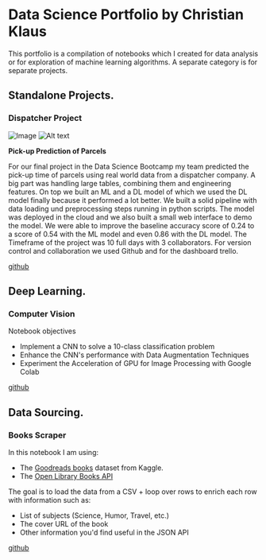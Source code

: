 # Data Science Portfolio by Christian Klaus

This portfolio is a compilation of notebooks which I created for data analysis or for exploration of machine learning algorithms. A separate category is for separate projects.

## Standalone Projects.

### Dispatcher Project 
![Image](https://github.com/christianklausML/parcel-pickup-prediction/blob/master/title.png)
![Alt text](https://github.com/christianklausML/parcel-pickup-prediction/blob/master/title.png?sanitize=true)

**Pick-up Prediction of Parcels**

For our final project in the Data Science Bootcamp my team predicted the pick-up time of parcels using real world data from a dispatcher company. A big part was handling large tables, combining them and engineering features. On top we built an ML and a DL model of which we used the DL model finally because it performed a lot better. We built a solid pipeline with data loading und preprocessing steps running in python scripts. The model was deployed in the cloud and we also built a small web interface to demo the model. We were able to improve the baseline accuracy score of 0.24 to a score of 0.54 with the ML model and even 0.86 with the DL model. The Timeframe of the project was 10 full days with 3 collaborators. For version control and collaboration we used Github and for the dashboard trello.

[github](https://github.com/christianklausML/dispatcher-project)

## Deep Learning.

### Computer Vision

Notebook objectives

* Implement a CNN to solve a 10-class classification problem
* Enhance the CNN's performance with Data Augmentation Techniques
* Experiment the Acceleration of GPU for Image Processing with Google Colab

[github](https://github.com/christianklausML/Notebooks/blob/master/cifar_classification.ipynb)

## Data Sourcing.

### Books Scraper

In this notebook I am using:

- The [Goodreads books](https://www.kaggle.com/jealousleopard/goodreadsbooks) dataset from Kaggle.
- The [Open Library Books API](https://openlibrary.org/dev/docs/api/books)

The goal is to load the data from a CSV + loop over rows to enrich each row with information such as:

- List of subjects (Science, Humor, Travel, etc.)
- The cover URL of the book
- Other information you'd find useful in the JSON API

[github](https://github.com/christianklausML/Notebooks/blob/master/books_scraper.ipynb)
